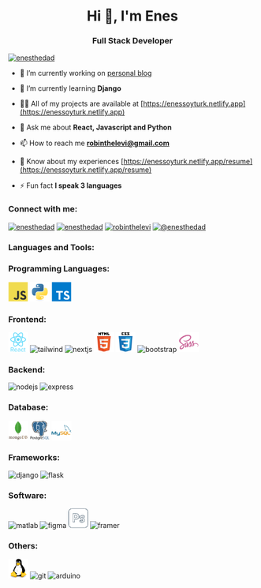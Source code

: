 <h1 align="center">Hi 👋, I'm Enes</h1>
<h3 align="center">Full Stack Developer</h3>

<p align="left"> <a href="https://twitter.com/enesthedad" target="blank"><img src="https://img.shields.io/twitter/follow/enesthedad?logo=twitter&style=for-the-badge" alt="enesthedad" /></a> </p>

- 🔭 I’m currently working on [personal blog](https://github.com/enesthedad/mern-blog)

- 🌱 I’m currently learning **Django**

- 👨‍💻 All of my projects are available at [https://enessoyturk.netlify.app](https://enessoyturk.netlify.app)

- 💬 Ask me about **React, Javascript and Python**

- 📫 How to reach me **robinthelevi@gmail.com**

- 📄 Know about my experiences [https://enessoyturk.netlify.app/resume](https://enessoyturk.netlify.app/resume)

- ⚡ Fun fact **I speak 3 languages**

<h3 align="left">Connect with me:</h3>
<p align="left">
<a href="https://dev.to/enesthedad" target="blank"><img align="center" src="https://d2fltix0v2e0sb.cloudfront.net/dev-black.png" alt="enesthedad" height="30" width="40" /></a>
<a href="https://twitter.com/enesthedad" target="blank"><img align="center" src="https://cdn.punchng.com/wp-content/uploads/2023/07/24084806/Twitter-new-logo.jpeg" alt="enesthedad" height="30"  /></a>
<a href="https://codesandbox.com/robinthelevi" target="blank"><img align="center" src="https://image4.owler.com/logo/codesandbox_owler_20210408_161100_original.jpg" alt="robinthelevi" height="30" /></a>
<a href="https://medium.com/@enesthedad" target="blank"><img align="center" src="https://findingtom.com/images/uploads/medium-logo/article-image-00.jpeg" alt="@enesthedad" height="30" width="40" /></a>
</p>

<h3 align="left">Languages and Tools:</h3>

<h3 align="left">Programming Languages:</h3>
 <p align='left'><img src="https://raw.githubusercontent.com/devicons/devicon/master/icons/javascript/javascript-original.svg" alt="javascript" width="40" height="40"/>
   <img src="https://raw.githubusercontent.com/devicons/devicon/master/icons/python/python-original.svg" alt="python" width="40" height="40"/> 
<img src="https://raw.githubusercontent.com/devicons/devicon/master/icons/typescript/typescript-original.svg" alt="typescript" width="40" height="40"/>

  </p>  
<h3 align="left">Frontend:</h3>
<p align='left'>
  
 <img src="https://raw.githubusercontent.com/devicons/devicon/master/icons/react/react-original-wordmark.svg" alt="react" width="40" height="40"/>
  
 <img src="https://www.vectorlogo.zone/logos/tailwindcss/tailwindcss-icon.svg" alt="tailwind" width="40" height="40"/> 
<img src="https://logowik.com/content/uploads/images/nextjs2106.logowik.com.webp" alt="nextjs" width="40" height="40"/>
  
  <img src="https://raw.githubusercontent.com/devicons/devicon/master/icons/html5/html5-original-wordmark.svg" alt="html5" width="40" height="40"/> 
 <img src="https://raw.githubusercontent.com/devicons/devicon/master/icons/css3/css3-original-wordmark.svg" alt="css3" width="40" height="40"/> 

<img src="https://upload.wikimedia.org/wikipedia/commons/thumb/b/b2/Bootstrap_logo.svg/2560px-Bootstrap_logo.svg.png" alt="bootstrap" width="50" height="40"/> 
  <img src="https://raw.githubusercontent.com/devicons/devicon/master/icons/sass/sass-original.svg" alt="sass" width="40" height="40"/> 
</p>
<h3 align="left">Backend:</h3>
<p>
  
<img src="https://www.shareicon.net/data/2015/10/06/112723_development_512x512.png" alt="nodejs"  height="40"/> 
  
<img src="https://miro.medium.com/v2/resize:fit:1400/1*i2fRBk3GsYLeUk_Rh7AzHw.png" alt="express"  height="40"/> 
</p>
<h3 align="left">Database:</h3>
<p>
  
  <img src="https://raw.githubusercontent.com/devicons/devicon/master/icons/mongodb/mongodb-original-wordmark.svg" alt="mongodb" width="40" height="40"/>


  
 <img src="https://raw.githubusercontent.com/devicons/devicon/master/icons/postgresql/postgresql-original-wordmark.svg" alt="postgresql" width="40" height="40"/> 
  
<img src="https://raw.githubusercontent.com/devicons/devicon/master/icons/mysql/mysql-original-wordmark.svg" alt="mysql" width="40" height="40"/> 
  

  
</p>
<h3 align="left">Frameworks:</h3>
<p>
  
 <img src="https://cdn.worldvectorlogo.com/logos/django.svg" alt="django" width="40" height="40"/> 
  
   <img src="https://www.vectorlogo.zone/logos/pocoo_flask/pocoo_flask-icon.svg" alt="flask" width="40" height="40"/> 
</p>
<h3 align="left">Software:</h3>
<p>
  
<img src="https://upload.wikimedia.org/wikipedia/commons/2/21/Matlab_Logo.png" alt="matlab" width="40" height="40"/>
  <img src="https://www.vectorlogo.zone/logos/figma/figma-icon.svg" alt="figma" width="40" height="40"/> 
  
   <img src="https://raw.githubusercontent.com/devicons/devicon/master/icons/photoshop/photoshop-line.svg" alt="photoshop" width="40" height="40"/>  
  
  
 <img src="https://www.vectorlogo.zone/logos/framer/framer-icon.svg" alt="framer" width="40" height="40"/> 
</p>
<h3 align="left">Others:</h3>
<p>
  
<img src="https://raw.githubusercontent.com/devicons/devicon/master/icons/linux/linux-original.svg" alt="linux" width="40" height="40"/>
<img src="https://www.vectorlogo.zone/logos/git-scm/git-scm-icon.svg" alt="git" width="40" height="40"/> 
  
<img src="https://cdn.worldvectorlogo.com/logos/arduino-1.svg" alt="arduino" width="40" height="40"/>

</p>
